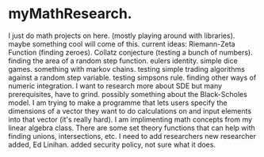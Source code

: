 # myMathResearch.
I just do math projects on here.
(mostly playing around with libraries).
maybe something cool will come of this.
current ideas:
Riemann-Zeta Function (finding zeroes).
Collatz conjecture (testing a bunch of numbers).
finding the area of a random step function.
eulers identity.
simple dice games.
something with markov chains.
testing simple trading algorithms against a random step variable.
testing simpsons rule.
finding other ways of numeric integration.
I want to research more about SDE but many prerequisites, have to grind.
possibly something about the Black-Scholes model.
I am trying to make a programme that lets users specify the dimensions of a vector they want to do calculations on and input elements into that vector (it's really hard).
I am implimenting math concepts from my linear algebra class.
There are some set theory functions that can help with finding unions, intersections, etc.
I need to add researchers
new researcher added, Ed Linihan.
added security policy, not sure what it does.
